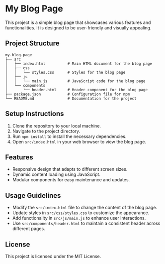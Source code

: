 # My Blog Page

This project is a simple blog page that showcases various features and functionalities. It is designed to be user-friendly and visually appealing.

## Project Structure

```
my-blog-page
├── src
│   ├── index.html          # Main HTML document for the blog page
│   ├── css
│   │   └── styles.css      # Styles for the blog page
│   ├── js
│   │   └── main.js         # JavaScript code for the blog page
│   └── components
│       └── header.html     # Header component for the blog page
├── package.json            # Configuration file for npm
└── README.md               # Documentation for the project
```

## Setup Instructions

1. Clone the repository to your local machine.
2. Navigate to the project directory.
3. Run `npm install` to install the necessary dependencies.
4. Open `src/index.html` in your web browser to view the blog page.

## Features

- Responsive design that adapts to different screen sizes.
- Dynamic content loading using JavaScript.
- Modular components for easy maintenance and updates.

## Usage Guidelines

- Modify the `src/index.html` file to change the content of the blog page.
- Update styles in `src/css/styles.css` to customize the appearance.
- Add functionality in `src/js/main.js` to enhance user interactions.
- Use `src/components/header.html` to maintain a consistent header across different pages.

## License

This project is licensed under the MIT License.
